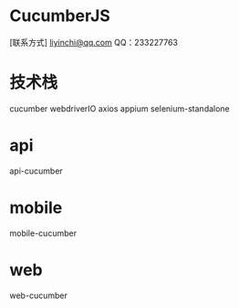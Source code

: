 CucumberJS
===

[联系方式] liyinchi@qq.com QQ：233227763

技术栈
===

cucumber
webdriverIO
axios
appium
selenium-standalone

api
===

api-cucumber

mobile
===

mobile-cucumber

web
===

web-cucumber